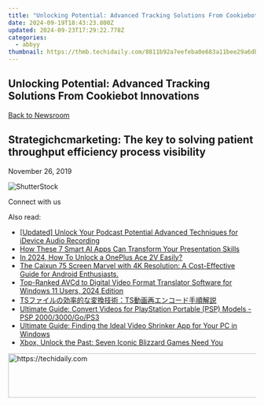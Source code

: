 ```yaml
---
title: "Unlocking Potential: Advanced Tracking Solutions From Cookiebot Innovations"
date: 2024-09-19T18:43:23.800Z
updated: 2024-09-23T17:29:22.778Z
categories:
  - abbyy
thumbnail: https://thmb.techidaily.com/8811b92a7eefeba0e683a11bee29a6db304b4d3eeed54950f10cd7a4ce1787b2.jpg
---
```


## Unlocking Potential: Advanced Tracking Solutions From Cookiebot Innovations

[Back to Newsroom](https://tools.techidaily.com/abbyy/products/)

## Strategichcmarketing: The key to solving patient throughput efficiency process visibility

November 26, 2019

![ShutterStock](https://content.abbyy.com/-/media/project/abbyy/abbyy/branchtemplates/shutterstock_1272462163_1296-x-729.jpg?h=729&iar=0&w=1296)

Connect with us

<ins class="adsbygoogle"
     style="display:block"
     data-ad-format="autorelaxed"
     data-ad-client="ca-pub-7571918770474297"
     data-ad-slot="1223367746"></ins>

<ins class="adsbygoogle"
     style="display:block"
     data-ad-client="ca-pub-7571918770474297"
     data-ad-slot="8358498916"
     data-ad-format="auto"
     data-full-width-responsive="true"></ins>

<span class="atpl-alsoreadstyle">Also read:</span>
<div><ul>
<li><a href="https://some-guidance.techidaily.com/updated-unlock-your-podcast-potential-advanced-techniques-for-idevice-audio-recording/"><u>[Updated] Unlock Your Podcast Potential Advanced Techniques for iDevice Audio Recording</u></a></li>
<li><a href="https://tech-haven.techidaily.com/how-these-7-smart-ai-apps-can-transform-your-presentation-skills/"><u>How These 7 Smart AI Apps Can Transform Your Presentation Skills</u></a></li>
<li><a href="https://easy-unlock-android.techidaily.com/in-2024-how-to-unlock-a-oneplus-ace-2v-easily-by-drfone-android/"><u>In 2024, How To Unlock a OnePlus Ace 2V Easily?</u></a></li>
<li><a href="https://buynow-help.techidaily.com/the-caixun-75-screen-marvel-with-4k-resolution-a-cost-effective-guide-for-android-enthusiasts/"><u>The Caixun 75 Screen Marvel with 4K Resolution: A Cost-Effective Guide for Android Enthusiasts.</u></a></li>
<li><a href="https://discover-advanced.techidaily.com/top-ranked-avcd-to-digital-video-format-translator-software-for-windows-11-users-2024-edition/"><u>Top-Ranked AVCd to Digital Video Format Translator Software for Windows 11 Users, 2024 Edition</u></a></li>
<li><a href="https://discover-advanced.techidaily.com/tsts/"><u>TSファイルの効率的な変換技術：TS動画再エンコード手順解説</u></a></li>
<li><a href="https://discover-advanced.techidaily.com/ultimate-guide-convert-videos-for-playstation-portable-psp-models-psp-20003000gops3/"><u>Ultimate Guide: Convert Videos for PlayStation Portable (PSP) Models - PSP 2000/3000/Go/PS3</u></a></li>
<li><a href="https://discover-advanced.techidaily.com/ultimate-guide-finding-the-ideal-video-shrinker-app-for-your-pc-in-windows/"><u>Ultimate Guide: Finding the Ideal Video Shrinker App for Your PC in Windows</u></a></li>
<li><a href="https://games-able.techidaily.com/xbox-unlock-the-past-seven-iconic-blizzard-games-need-you/"><u>Xbox, Unlock the Past: Seven Iconic Blizzard Games Need You</u></a></li>
</ul></div>

<!-- affiliate ads begin -->
<a href="https://jalbum-affiliate-program.sjv.io/c/5597632/1584040/17916" target="_top" id="1584040">
  <img src="//a.impactradius-go.com/display-ad/17916-1584040" border="0" alt="https://techidaily.com" width="728" height="90"/>
</a>
<img height="0" width="0" src="https://jalbum-affiliate-program.sjv.io/i/5597632/1584040/17916" style="position:absolute;visibility:hidden;" border="0" />
<!-- affiliate ads end -->

